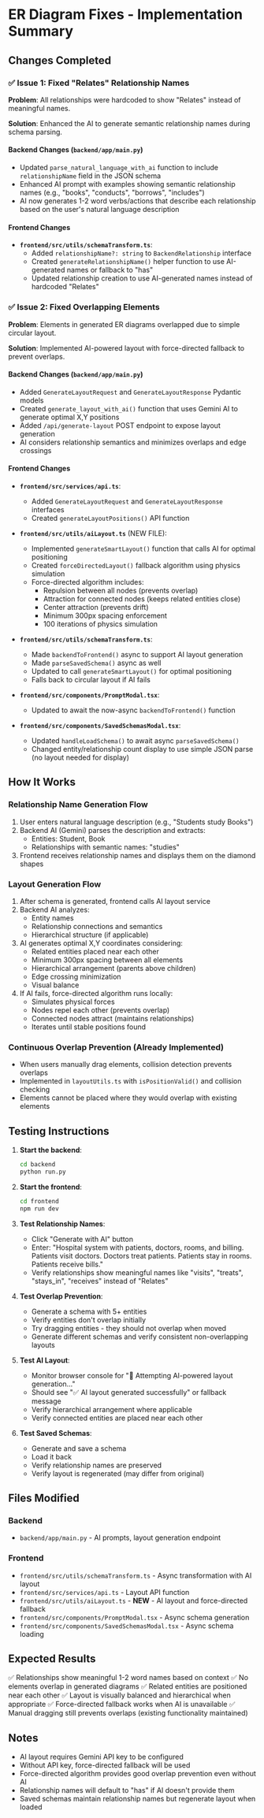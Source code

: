 # ER Diagram Fixes - Implementation Summary

## Changes Completed

### ✅ Issue 1: Fixed "Relates" Relationship Names

**Problem**: All relationships were hardcoded to show "Relates" instead of meaningful names.

**Solution**: Enhanced the AI to generate semantic relationship names during schema parsing.

#### Backend Changes (`backend/app/main.py`)
- Updated `parse_natural_language_with_ai` function to include `relationshipName` field in the JSON schema
- Enhanced AI prompt with examples showing semantic relationship names (e.g., "books", "conducts", "borrows", "includes")
- AI now generates 1-2 word verbs/actions that describe each relationship based on the user's natural language description

#### Frontend Changes
- **`frontend/src/utils/schemaTransform.ts`**:
  - Added `relationshipName?: string` to `BackendRelationship` interface
  - Created `generateRelationshipName()` helper function to use AI-generated names or fallback to "has"
  - Updated relationship creation to use AI-generated names instead of hardcoded "Relates"

### ✅ Issue 2: Fixed Overlapping Elements

**Problem**: Elements in generated ER diagrams overlapped due to simple circular layout.

**Solution**: Implemented AI-powered layout with force-directed fallback to prevent overlaps.

#### Backend Changes (`backend/app/main.py`)
- Added `GenerateLayoutRequest` and `GenerateLayoutResponse` Pydantic models
- Created `generate_layout_with_ai()` function that uses Gemini AI to generate optimal X,Y positions
- Added `/api/generate-layout` POST endpoint to expose layout generation
- AI considers relationship semantics and minimizes overlaps and edge crossings

#### Frontend Changes
- **`frontend/src/services/api.ts`**:
  - Added `GenerateLayoutRequest` and `GenerateLayoutResponse` interfaces
  - Created `generateLayoutPositions()` API function

- **`frontend/src/utils/aiLayout.ts`** (NEW FILE):
  - Implemented `generateSmartLayout()` function that calls AI for optimal positioning
  - Created `forceDirectedLayout()` fallback algorithm using physics simulation
  - Force-directed algorithm includes:
    - Repulsion between all nodes (prevents overlap)
    - Attraction for connected nodes (keeps related entities close)
    - Center attraction (prevents drift)
    - Minimum 300px spacing enforcement
    - 100 iterations of physics simulation

- **`frontend/src/utils/schemaTransform.ts`**:
  - Made `backendToFrontend()` async to support AI layout generation
  - Made `parseSavedSchema()` async as well
  - Updated to call `generateSmartLayout()` for optimal positioning
  - Falls back to circular layout if AI fails

- **`frontend/src/components/PromptModal.tsx`**:
  - Updated to await the now-async `backendToFrontend()` function

- **`frontend/src/components/SavedSchemasModal.tsx`**:
  - Updated `handleLoadSchema()` to await async `parseSavedSchema()`
  - Changed entity/relationship count display to use simple JSON parse (no layout needed for display)

## How It Works

### Relationship Name Generation Flow
1. User enters natural language description (e.g., "Students study Books")
2. Backend AI (Gemini) parses the description and extracts:
   - Entities: Student, Book
   - Relationships with semantic names: "studies"
3. Frontend receives relationship names and displays them on the diamond shapes

### Layout Generation Flow
1. After schema is generated, frontend calls AI layout service
2. Backend AI analyzes:
   - Entity names
   - Relationship connections and semantics
   - Hierarchical structure (if applicable)
3. AI generates optimal X,Y coordinates considering:
   - Related entities placed near each other
   - Minimum 300px spacing between all elements
   - Hierarchical arrangement (parents above children)
   - Edge crossing minimization
   - Visual balance
4. If AI fails, force-directed algorithm runs locally:
   - Simulates physical forces
   - Nodes repel each other (prevents overlap)
   - Connected nodes attract (maintains relationships)
   - Iterates until stable positions found

### Continuous Overlap Prevention (Already Implemented)
- When users manually drag elements, collision detection prevents overlaps
- Implemented in `layoutUtils.ts` with `isPositionValid()` and collision checking
- Elements cannot be placed where they would overlap with existing elements

## Testing Instructions

1. **Start the backend**:
   ```bash
   cd backend
   python run.py
   ```

2. **Start the frontend**:
   ```bash
   cd frontend
   npm run dev
   ```

3. **Test Relationship Names**:
   - Click "Generate with AI" button
   - Enter: "Hospital system with patients, doctors, rooms, and billing. Patients visit doctors. Doctors treat patients. Patients stay in rooms. Patients receive bills."
   - Verify relationships show meaningful names like "visits", "treats", "stays_in", "receives" instead of "Relates"

4. **Test Overlap Prevention**:
   - Generate a schema with 5+ entities
   - Verify entities don't overlap initially
   - Try dragging entities - they should not overlap when moved
   - Generate different schemas and verify consistent non-overlapping layouts

5. **Test AI Layout**:
   - Monitor browser console for "🤖 Attempting AI-powered layout generation..."
   - Should see "✅ AI layout generated successfully" or fallback message
   - Verify hierarchical arrangement where applicable
   - Verify connected entities are placed near each other

6. **Test Saved Schemas**:
   - Generate and save a schema
   - Load it back
   - Verify relationship names are preserved
   - Verify layout is regenerated (may differ from original)

## Files Modified

### Backend
- `backend/app/main.py` - AI prompts, layout generation endpoint

### Frontend
- `frontend/src/utils/schemaTransform.ts` - Async transformation with AI layout
- `frontend/src/services/api.ts` - Layout API function
- `frontend/src/utils/aiLayout.ts` - **NEW** - AI layout and force-directed fallback
- `frontend/src/components/PromptModal.tsx` - Async schema generation
- `frontend/src/components/SavedSchemasModal.tsx` - Async schema loading

## Expected Results

✅ Relationships show meaningful 1-2 word names based on context
✅ No elements overlap in generated diagrams
✅ Related entities are positioned near each other
✅ Layout is visually balanced and hierarchical when appropriate
✅ Force-directed fallback works when AI is unavailable
✅ Manual dragging still prevents overlaps (existing functionality maintained)

## Notes

- AI layout requires Gemini API key to be configured
- Without API key, force-directed fallback will be used
- Force-directed algorithm provides good overlap prevention even without AI
- Relationship names will default to "has" if AI doesn't provide them
- Saved schemas maintain relationship names but regenerate layout when loaded

